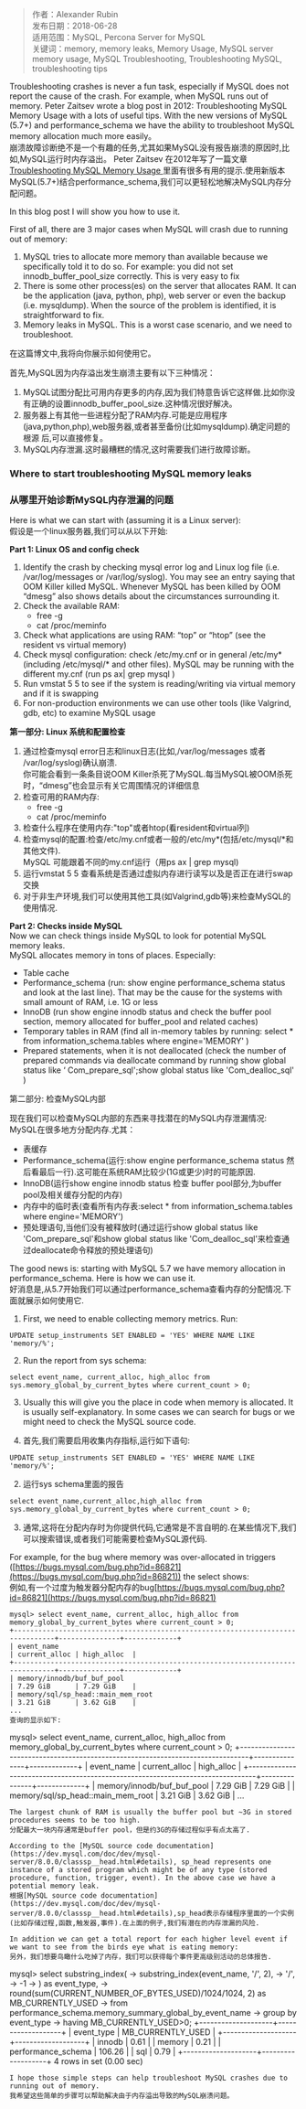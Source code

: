 >作者：Alexander Rubin  
>发布日期：2018-06-28  
>适用范围：MySQL, Percona Server for MySQL  
>关键词：memory, memory leaks, Memory Usage, MySQL server memory usage, MySQL Troubleshooting, Troubleshooting MySQL, troubleshooting tips  


Troubleshooting crashes is never a fun task, especially if MySQL does not report the cause of the crash. For example, when MySQL runs out of memory. Peter Zaitsev wrote a blog post in 2012: Troubleshooting MySQL Memory Usage with a lots of useful tips. With the new versions of MySQL (5.7+) and performance_schema we have the ability to troubleshoot MySQL memory allocation much more easily。  
崩溃故障诊断绝不是一个有趣的任务,尤其如果MySQL没有报告崩溃的原因时,比如,MySQL运行时内存溢出。 Peter Zaitsev 在2012年写了一篇文章[Troubleshooting MySQL Memory Usage ](https://www.percona.com/blog/2012/03/21/troubleshooting-mysql-memory-usage/)里面有很多有用的提示.使用新版本MySQL(5.7+)结合performance_schema,我们可以更轻松地解决MySQL内存分配问题。  

In this blog post I will show you how to use it.  

First of all, there are 3 major cases when MySQL will crash due to running out of memory:  

1. MySQL tries to allocate more memory than available because we specifically told it to do so. For example: you did not set innodb_buffer_pool_size correctly. This is very easy to fix  
2. There is some other process(es) on the server that allocates RAM. It can be the application (java, python, php), web server or even the backup (i.e. mysqldump). When the source of the problem is identified, it is straightforward to fix.  
3. Memory leaks in MySQL. This is a worst case scenario, and we need to troubleshoot.  

在这篇博文中,我将向你展示如何使用它。  

首先,MySQL因为内存溢出发生崩溃主要有以下三种情况：  

1. MySQL试图分配比可用内存更多的内存,因为我们特意告诉它这样做.比如你没有正确的设置innodb_buffer_pool_size.这种情况很好解决。  
2. 服务器上有其他一些进程分配了RAM内存.可能是应用程序(java,python,php),web服务器,或者甚至备份(比如mysqldump).确定问题的根源
后,可以直接修复。  
3. MySQL内存泄漏.这时最糟糕的情况,这时需要我们进行故障诊断。  

### Where to start troubleshooting MySQL memory leaks  
### 从哪里开始诊断MySQL内存泄漏的问题  

Here is what we can start with (assuming it is a Linux server):  
假设是一个linux服务器,我们可以从以下开始:  

**Part 1: Linux OS and config check**  
1. Identify the crash by checking mysql error log and Linux log file (i.e. /var/log/messages or /var/log/syslog). You may see an entry saying that OOM Killer killed MySQL. Whenever MySQL has been killed by OOM “dmesg” also shows details about the circumstances surrounding it.  
2. Check the available RAM:  
	* free -g  
	* cat /proc/meminfo  
3. Check what applications are using RAM: “top” or “htop” (see the resident vs virtual memory)  
4. Check mysql configuration: check /etc/my.cnf or in general /etc/my* (including /etc/mysql/* and other files). MySQL may be running with the different my.cnf (run ps  ax| grep mysql )  
5. Run vmstat 5 5 to see if the system is reading/writing via virtual memory and if it is swapping  
6. For non-production environments we can use other tools (like Valgrind, gdb, etc) to examine MySQL usage  

**第一部分: Linux 系统和配置检查**  

1. 通过检查mysql error日志和linux日志(比如,/var/log/messages 或者 /var/log/syslog)确认崩溃.  
你可能会看到一条条目说OOM Killer杀死了MySQL.每当MySQL被OOM杀死时，“dmesg”也会显示有关它周围情况的详细信息  
2. 检查可用的RAM内存:  
	* free -g  
	* cat /proc/meminfo  
3. 检查什么程序在使用内存:"top"或者htop(看resident和virtual列)  
4. 检查mysql的配置:检查/etc/my.cnf或者一般的/etc/my*(包括/etc/mysql/*和其他文件).  
MySQL 可能跟着不同的my.cnf运行（用ps ax | grep mysql)  
5. 运行vmstat 5 5 查看系统是否通过虚拟内存进行读写以及是否正在进行swap交换  
6. 对于非生产环境,我们可以使用其他工具(如Valgrind,gdb等)来检查MySQL的使用情况.  

**Part 2:  Checks inside MySQL**  
Now we can check things inside MySQL to look for potential MySQL memory leaks.  
MySQL allocates memory in tons of places. Especially:  
* Table cache  
* Performance_schema (run: show engine performance_schema status  and look at the last line). That may be the cause for the systems with small amount of RAM, i.e. 1G or less  
* InnoDB (run show engine innodb status  and check the buffer pool section, memory allocated for buffer_pool and related caches)  
* Temporary tables in RAM (find all in-memory tables by running: select * from information_schema.tables where engine='MEMORY' )  
* Prepared statements, when it is not deallocated (check the number of prepared commands via deallocate command by running show global status like ‘ Com_prepare_sql';show global status like 'Com_dealloc_sql'  )  

第二部分: 检查MySQL内部  

现在我们可以检查MySQL内部的东西来寻找潜在的MySQL内存泄漏情况:  
MySQL在很多地方分配内存.尤其：  
 * 表缓存  
 * Performance_schema(运行:show engine performance_schema status 然后看最后一行).这可能在系统RAM比较少(1G或更少)时的可能原因.  
 * InnoDB(运行show engine innodb status 检查 buffer pool部分,为buffer pool及相关缓存分配的内存)  
 * 内存中的临时表(查看所有内存表:select * from information_schema.tables where engine='MEMORY')  
 * 预处理语句,当他们没有被释放时(通过运行show global status like 'Com_prepare_sql'和show global status like 'Com_dealloc_sql'来检查通过deallocate命令释放的预处理语句)  

The good news is: starting with MySQL 5.7 we have memory allocation in performance_schema. Here is how we can use it.  
好消息是,从5.7开始我们可以通过performance_schema查看内存的分配情况.下面就展示如何使用它.  

1. First, we need to enable collecting memory metrics. Run:  
```
UPDATE setup_instruments SET ENABLED = 'YES' WHERE NAME LIKE 'memory/%';  
```
2. Run the report from sys schema:  
```
select event_name, current_alloc, high_alloc from sys.memory_global_by_current_bytes where current_count > 0;  
```  
3. Usually this will give you the place in code when memory is allocated. It is usually self-explanatory. In some cases we can search for bugs or we might need to check the MySQL source code.  

1. 首先,我们需要启用收集内存指标,运行如下语句:  
```
UPDATE setup_instruments SET ENABLED = 'YES' WHERE NAME LIKE 'memory/%';  
```
2. 运行sys schema里面的报告  
```
select event_name,current_alloc,high_alloc from sys.memory_global_by_current_bytes where current_count > 0;  
```
3. 通常,这将在分配内存时为你提供代码,它通常是不言自明的.在某些情况下,我们可以搜索错误,或者我们可能需要检查MySQL源代码.  

For example, for the bug where memory was over-allocated in triggers ([https://bugs.mysql.com/bug.php?id=86821](https://bugs.mysql.com/bug.php?id=86821)) the select shows:  
例如,有一个过度为触发器分配内存的bug[https://bugs.mysql.com/bug.php?id=86821](https://bugs.mysql.com/bug.php?id=86821)  

```
mysql> select event_name, current_alloc, high_alloc from memory_global_by_current_bytes where current_count > 0;  
+--------------------------------------------------------------------------------+---------------+-------------+
| event_name                                                                     | current_alloc | high_alloc  |
+--------------------------------------------------------------------------------+---------------+-------------+
| memory/innodb/buf_buf_pool                                                     | 7.29 GiB      | 7.29 GiB    |
| memory/sql/sp_head::main_mem_root                                              | 3.21 GiB      | 3.62 GiB    |
...
查询的显示如下:  
```
mysql> select event_name, current_alloc, high_alloc from memory_global_by_current_bytes where current_count > 0;
+--------------------------------------------------------------------------------+---------------+-------------+
| event_name                                                                     | current_alloc | high_alloc  |
+--------------------------------------------------------------------------------+---------------+-------------+
| memory/innodb/buf_buf_pool                                                     | 7.29 GiB      | 7.29 GiB    |
| memory/sql/sp_head::main_mem_root                                              | 3.21 GiB      | 3.62 GiB    |
...
```
The largest chunk of RAM is usually the buffer pool but ~3G in stored procedures seems to be too high.  
分配最大一块内存通常是buffer pool，但是约3G的存储过程似乎有点太高了.  

According to the [MySQL source code documentation](https://dev.mysql.com/doc/dev/mysql-server/8.0.0/classsp__head.html#details), sp_head represents one instance of a stored program which might be of any type (stored procedure, function, trigger, event). In the above case we have a potential memory leak.  
根据[MySQL source code documentation](https://dev.mysql.com/doc/dev/mysql-server/8.0.0/classsp__head.html#details),sp_head表示存储程序里面的一个实例(比如存储过程,函数,触发器,事件).在上面的例子,我们有潜在的内存泄漏的风险.  

In addition we can get a total report for each higher level event if we want to see from the birds eye what is eating memory:  
另外，我们想要鸟瞰什么吃掉了内存，我们可以获得每个事件更高级别活动的总体报告.  
```
mysql> select  substring_index(
    ->     substring_index(event_name, '/', 2),
    ->     '/',
    ->     -1
    ->   )  as event_type,
    ->   round(sum(CURRENT_NUMBER_OF_BYTES_USED)/1024/1024, 2) as MB_CURRENTLY_USED
    -> from performance_schema.memory_summary_global_by_event_name
    -> group by event_type
    -> having MB_CURRENTLY_USED>0;
+--------------------+-------------------+
| event_type         | MB_CURRENTLY_USED |
+--------------------+-------------------+
| innodb             |              0.61 |
| memory             |              0.21 |
| performance_schema |            106.26 |
| sql                |              0.79 |
+--------------------+-------------------+
4 rows in set (0.00 sec)
```
I hope those simple steps can help troubleshoot MySQL crashes due to running out of memory.  
我希望这些简单的步骤可以帮助解决由于内存溢出导致的MySQL崩溃问题。  
